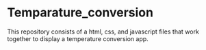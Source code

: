 # Temparature_conversion

This repository consists of a html, css, and javascript files that work together to display a temperature conversion app.
